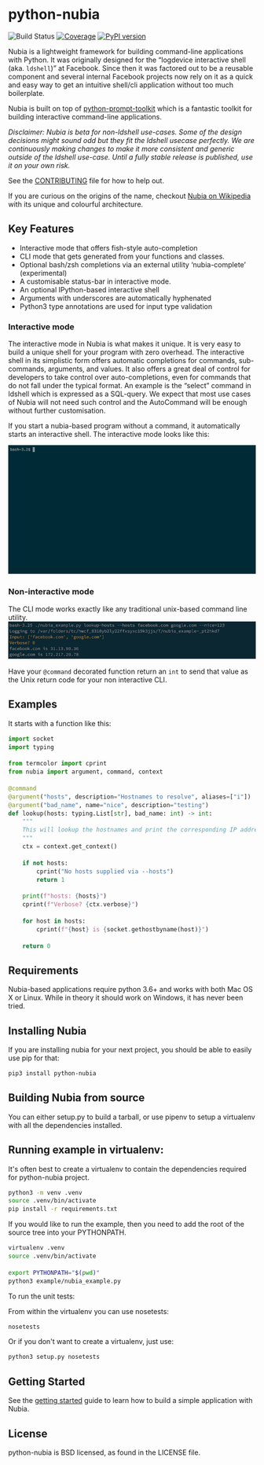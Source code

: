 # python-nubia

![Build Status](https://github.com/facebookincubator/python-nubia/workflows/ci/badge.svg)
[![Coverage](https://codecov.io/gh/facebookincubator/python-nubia/branch/master/graph/badge.svg)](https://codecov.io/github/facebookincubator/python-nubia)
[![PyPI version](https://badge.fury.io/py/python-nubia.svg)](https://badge.fury.io/py/python-nubia)

Nubia is a lightweight framework for building command-line applications with Python. It was originally designed for the “logdevice interactive shell (aka. `ldshell`)” at Facebook. Since then it was factored out to be a reusable component and several internal Facebook projects now rely on it as a quick and easy way to get an intuitive shell/cli application without too much boilerplate.

Nubia is built on top of [python-prompt-toolkit](https://github.com/jonathanslenders/python-prompt-toolkit) which is a fantastic toolkit for building interactive command-line applications.

_Disclaimer: Nubia is beta for non-ldshell use-cases. Some of the design decisions might sound odd but they fit the ldshell usecase perfectly. We are continuously making changes to make it more consistent and generic outside of the ldshell use-case. Until a fully stable release is published, use it on your own risk._

See the [CONTRIBUTING](CONTRIBUTING.md) file for how to help out.

If you are curious on the origins of the name, checkout [Nubia on Wikipedia](https://en.wikipedia.org/wiki/Nubia) with its unique and colourful architecture.

## Key Features

* Interactive mode that offers fish-style auto-completion
* CLI mode that gets generated from your functions and classes.
* Optional bash/zsh completions via an external utility ‘nubia-complete’ (experimental)
* A customisable status-bar in interactive mode.
* An optional IPython-based interactive shell
* Arguments with underscores are automatically hyphenated
* Python3 type annotations are used for input type validation

### Interactive mode
The interactive mode in Nubia is what makes it unique. It is very easy to build a unique shell for your program with zero overhead. The interactive shell in its simplistic form offers automatic completions for commands, sub-commands, arguments, and values. It also offers a great deal of control for developers to take control over  auto-completions, even for commands that do not fall under the typical format. An example is the “select” command in ldshell which is expressed as a SQL-query. We expect that most use cases of Nubia will not need such control and the AutoCommand will be enough without further customisation.

If you start a nubia-based program without a command, it automatically starts an interactive shell. The interactive mode looks like this:

![Interactive Demo](docs/interactive.gif?raw=true "Interactive demo")

### Non-interactive mode
The CLI mode works exactly like any traditional unix-based command line utility.
![Non-interactive Demo](docs/non_interactive.png?raw=true "Non-interactive demo")

Have your `@command` decorated function return an `int` to send that value as the Unix return code for your non interactive CLI.

## Examples
It starts with a function like this:
```py
import socket
import typing

from termcolor import cprint
from nubia import argument, command, context

@command
@argument("hosts", description="Hostnames to resolve", aliases=["i"])
@argument("bad_name", name="nice", description="testing")
def lookup(hosts: typing.List[str], bad_name: int) -> int:
    """
    This will lookup the hostnames and print the corresponding IP addresses
    """
    ctx = context.get_context()

    if not hosts:
        cprint("No hosts supplied via --hosts")
        return 1

    print(f"hosts: {hosts}")
    cprint(f"Verbose? {ctx.verbose}")

    for host in hosts:
        cprint(f"{host} is {socket.gethostbyname(host)}")

    return 0
```

## Requirements

Nubia-based applications require python 3.6+ and works with both Mac OS X or Linux. While in theory it should work on Windows, it has never been tried.

## Installing Nubia

If you are installing nubia for your next project, you should be able to easily use pip for that:
```bash
pip3 install python-nubia
```

## Building Nubia from source

You can either setup.py to build a tarball, or use pipenv to setup a virtualenv with all the dependencies installed.

## Running example in virtualenv:

It's often best to create a virtualenv to contain the dependencies required for python-nubia project.
```bash
python3 -m venv .venv
source .venv/bin/activate
pip install -r requirements.txt
```

If you would like to run the example, then you need to add the root of the source tree into your PYTHONPATH.
```bash
virtualenv .venv
source .venv/bin/activate

export PYTHONPATH="$(pwd)"
python3 example/nubia_example.py
```

To run the unit tests:

From within the virtualenv you can use nosetests:
```bash
nosetests
```

Or if you don't want to create a virtualenv, just use:
```bash
python3 setup.py nosetests
```

## Getting Started

See the [getting started](GETTING_STARTED.md) guide to learn how to build a simple application with Nubia.

## License
python-nubia is BSD licensed, as found in the LICENSE file.
